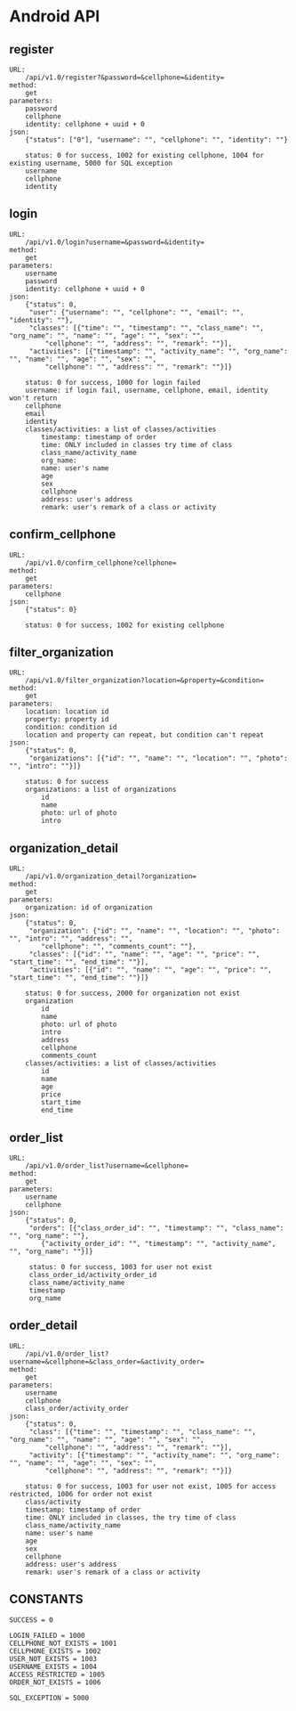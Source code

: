 Android API
====

register
----
    URL:
        /api/v1.0/register?&password=&cellphone=&identity=
    method:
        get
    parameters:
        password
        cellphone
        identity: cellphone + uuid + 0
    json:
        {"status": ["0"], "username": "", "cellphone": "", "identity": ""}
        
        status: 0 for success, 1002 for existing cellphone, 1004 for existing username, 5000 for SQL exception
        username
        cellphone
        identity
        
login
----
    URL:
        /api/v1.0/login?username=&password=&identity=
    method:
        get
    parameters:
        username
        password
        identity: cellphone + uuid + 0
    json:
        {"status": 0,
         "user": {"username": "", "cellphone": "", "email": "", "identity": ""},
         "classes": [{"time": "", "timestamp": "", "class_name": "", "org_name": "", "name": "", "age": "", "sex": "",
             "cellphone": "", "address": "", "remark": ""}],
         "activities": [{"timestamp": "", "activity_name": "", "org_name": "", "name": "", "age": "", "sex": "",
             "cellphone": "", "address": "", "remark": ""}]}
             
        status: 0 for success, 1000 for login failed
        username: if login fail, username, cellphone, email, identity won't return
        cellphone
        email
        identity
        classes/activities: a list of classes/activities
            timestamp: timestamp of order
            time: ONLY included in classes try time of class
            class_name/activity_name
            org_name:
            name: user's name
            age
            sex
            cellphone
            address: user's address
            remark: user's remark of a class or activity
        
confirm_cellphone
----
    URL:
        /api/v1.0/confirm_cellphone?cellphone=
    method:
        get
    parameters:
        cellphone
    json:
        {"status": 0}
        
        status: 0 for success, 1002 for existing cellphone
        
filter_organization
---
    URL:
        /api/v1.0/filter_organization?location=&property=&condition=
    method:
        get
    parameters:
        location: location id
        property: property id 
        condition: condition id
        location and property can repeat, but condition can't repeat
    json:
        {"status": 0,
         "organizations": [{"id": "", "name": "", "location": "", "photo": "", "intro": ""}]}
         
        status: 0 for success
        organizations: a list of organizations
            id
            name
            photo: url of photo
            intro
        
organization_detail
---
    URL:
        /api/v1.0/organization_detail?organization=
    method:
        get
    parameters:
        organization: id of organization
    json:
        {"status": 0,
         "organization": {"id": "", "name": "", "location": "", "photo": "", "intro": "", "address": "",
            "cellphone": "", "comments_count": ""},
         "classes": [{"id": "", "name": "", "age": "", "price": "", "start_time": "", "end_time": ""}],
         "activities": [{"id": "", "name": "", "age": "", "price": "", "start_time": "", "end_time": ""}]}
         
        status: 0 for success, 2000 for organization not exist
        organization
            id
            name
            photo: url of photo
            intro
            address
            cellphone
            comments_count
        classes/activities: a list of classes/activities
            id
            name
            age
            price
            start_time
            end_time
    
order_list
---
    URL:
        /api/v1.0/order_list?username=&cellphone=
    method:
        get
    parameters:
        username
        cellphone
    json:
        {"status": 0,
         "orders": [{"class_order_id": "", "timestamp": "", "class_name": "", "org_name": ""},
            {"activity_order_id": "", "timestamp": "", "activity_name", "", "org_name": ""}]}
         
         status: 0 for success, 1003 for user not exist
         class_order_id/activity_order_id
         class_name/activity_name
         timestamp
         org_name
         
order_detail
---
    URL:
        /api/v1.0/order_list?username=&cellphone=&class_order=&activity_order=
    method:
        get
    parameters:
        username
        cellphone
        class_order/activity_order
    json:
        {"status": 0,
         "class": [{"time": "", "timestamp": "", "class_name": "", "org_name": "", "name": "", "age": "", "sex": "",
             "cellphone": "", "address": "", "remark": ""}],
         "activity": [{"timestamp": "", "activity_name": "", "org_name": "", "name": "", "age": "", "sex": "",
             "cellphone": "", "address": "", "remark": ""}]}
         
        status: 0 for success, 1003 for user not exist, 1005 for access restricted, 1006 for order not exist
        class/activity
        timestamp: timestamp of order
        time: ONLY included in classes, the try time of class
        class_name/activity_name
        name: user's name
        age
        sex
        cellphone
        address: user's address
        remark: user's remark of a class or activity
    
CONSTANTS
---
    SUCCESS = 0
    
    LOGIN_FAILED = 1000
    CELLPHONE_NOT_EXISTS = 1001
    CELLPHONE_EXISTS = 1002
    USER_NOT_EXISTS = 1003
    USERNAME_EXISTS = 1004
    ACCESS_RESTRICTED = 1005
    ORDER_NOT_EXISTS = 1006
    
    SQL_EXCEPTION = 5000
    